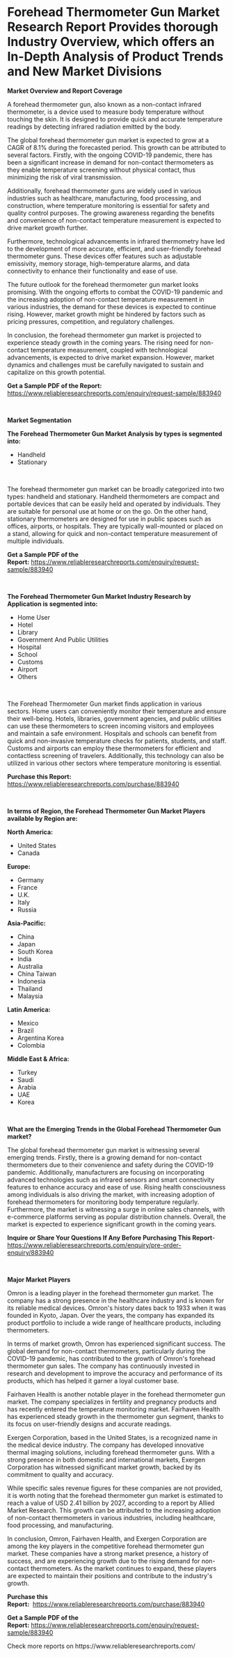 <p><h1>Forehead Thermometer Gun Market Research Report Provides thorough Industry Overview, which offers an In-Depth Analysis of Product Trends and New Market Divisions</h1></p><p><strong>Market Overview and Report Coverage</strong></p>
<p><p>A forehead thermometer gun, also known as a non-contact infrared thermometer, is a device used to measure body temperature without touching the skin. It is designed to provide quick and accurate temperature readings by detecting infrared radiation emitted by the body.</p><p>The global forehead thermometer gun market is expected to grow at a CAGR of 8.1% during the forecasted period. This growth can be attributed to several factors. Firstly, with the ongoing COVID-19 pandemic, there has been a significant increase in demand for non-contact thermometers as they enable temperature screening without physical contact, thus minimizing the risk of viral transmission.</p><p>Additionally, forehead thermometer guns are widely used in various industries such as healthcare, manufacturing, food processing, and construction, where temperature monitoring is essential for safety and quality control purposes. The growing awareness regarding the benefits and convenience of non-contact temperature measurement is expected to drive market growth further.</p><p>Furthermore, technological advancements in infrared thermometry have led to the development of more accurate, efficient, and user-friendly forehead thermometer guns. These devices offer features such as adjustable emissivity, memory storage, high-temperature alarms, and data connectivity to enhance their functionality and ease of use.</p><p>The future outlook for the forehead thermometer gun market looks promising. With the ongoing efforts to combat the COVID-19 pandemic and the increasing adoption of non-contact temperature measurement in various industries, the demand for these devices is expected to continue rising. However, market growth might be hindered by factors such as pricing pressures, competition, and regulatory challenges.</p><p>In conclusion, the forehead thermometer gun market is projected to experience steady growth in the coming years. The rising need for non-contact temperature measurement, coupled with technological advancements, is expected to drive market expansion. However, market dynamics and challenges must be carefully navigated to sustain and capitalize on this growth potential.</p></p>
<p><strong>Get a Sample PDF of the Report:</strong> <a href="https://www.reliableresearchreports.com/enquiry/request-sample/883940">https://www.reliableresearchreports.com/enquiry/request-sample/883940</a></p>
<p>&nbsp;</p>
<p><strong>Market Segmentation</strong></p>
<p><strong>The Forehead Thermometer Gun Market Analysis by types is segmented into:</strong></p>
<p><ul><li>Handheld</li><li>Stationary</li></ul></p>
<p>&nbsp;</p>
<p><p>The forehead thermometer gun market can be broadly categorized into two types: handheld and stationary. Handheld thermometers are compact and portable devices that can be easily held and operated by individuals. They are suitable for personal use at home or on the go. On the other hand, stationary thermometers are designed for use in public spaces such as offices, airports, or hospitals. They are typically wall-mounted or placed on a stand, allowing for quick and non-contact temperature measurement of multiple individuals.</p></p>
<p><strong>Get a Sample PDF of the Report:</strong>&nbsp;<a href="https://www.reliableresearchreports.com/enquiry/request-sample/883940">https://www.reliableresearchreports.com/enquiry/request-sample/883940</a></p>
<p>&nbsp;</p>
<p><strong>The Forehead Thermometer Gun Market Industry Research by Application is segmented into:</strong></p>
<p><ul><li>Home User</li><li>Hotel</li><li>Library</li><li>Government And Public Utilities</li><li>Hospital</li><li>School</li><li>Customs</li><li>Airport</li><li>Others</li></ul></p>
<p>&nbsp;</p>
<p><p>The Forehead Thermometer Gun market finds application in various sectors. Home users can conveniently monitor their temperature and ensure their well-being. Hotels, libraries, government agencies, and public utilities can use these thermometers to screen incoming visitors and employees and maintain a safe environment. Hospitals and schools can benefit from quick and non-invasive temperature checks for patients, students, and staff. Customs and airports can employ these thermometers for efficient and contactless screening of travelers. Additionally, this technology can also be utilized in various other sectors where temperature monitoring is essential.</p></p>
<p><strong>Purchase this Report:</strong>&nbsp; <a href="https://www.reliableresearchreports.com/purchase/883940">https://www.reliableresearchreports.com/purchase/883940</a></p>
<p>&nbsp;</p>
<p><strong>In terms of Region, the Forehead Thermometer Gun Market Players available by Region are:</strong></p>
<p>
    <p> <strong> North America: </strong>
        <ul>
            <li>United States</li>
            <li>Canada</li>
        </ul>
        </p> 
    <p> <strong> Europe: </strong>
        <ul>
            <li>Germany</li>
            <li>France</li>
            <li>U.K.</li>
            <li>Italy</li>
            <li>Russia</li>
        </ul>
        </p> 
    <p> <strong> Asia-Pacific: </strong>
        <ul>
            <li>China</li>
            <li>Japan</li>
            <li>South Korea</li>
            <li>India</li>
            <li>Australia</li>
            <li>China Taiwan</li>
            <li>Indonesia</li>
            <li>Thailand</li>
            <li>Malaysia</li>
        </ul>
        </p> 
    <p> <strong> Latin America: </strong>
        <ul>
            <li>Mexico</li>
            <li>Brazil</li>
            <li>Argentina Korea</li>
            <li>Colombia</li>
        </ul>
        </p> 
    <p> <strong> Middle East & Africa: </strong>
        <ul>
            <li>Turkey</li>
            <li>Saudi</li>
            <li>Arabia</li>
            <li>UAE</li>
            <li>Korea</li>
        </ul>
    </p>
    </p>
<p>&nbsp;</p>
<p><strong>What are the Emerging Trends in the Global Forehead Thermometer Gun market?</strong></p>
<p><p>The global forehead thermometer gun market is witnessing several emerging trends. Firstly, there is a growing demand for non-contact thermometers due to their convenience and safety during the COVID-19 pandemic. Additionally, manufacturers are focusing on incorporating advanced technologies such as infrared sensors and smart connectivity features to enhance accuracy and ease of use. Rising health consciousness among individuals is also driving the market, with increasing adoption of forehead thermometers for monitoring body temperature regularly. Furthermore, the market is witnessing a surge in online sales channels, with e-commerce platforms serving as popular distribution channels. Overall, the market is expected to experience significant growth in the coming years.</p></p>
<p><strong>Inquire or Share Your Questions If Any Before Purchasing This Report</strong>- <a href="https://www.reliableresearchreports.com/enquiry/pre-order-enquiry/883940">https://www.reliableresearchreports.com/enquiry/pre-order-enquiry/883940</a></p>
<p>&nbsp;</p>
<p><strong>Major Market Players</strong></p>
<p><p>Omron is a leading player in the forehead thermometer gun market. The company has a strong presence in the healthcare industry and is known for its reliable medical devices. Omron's history dates back to 1933 when it was founded in Kyoto, Japan. Over the years, the company has expanded its product portfolio to include a wide range of healthcare products, including thermometers.</p><p>In terms of market growth, Omron has experienced significant success. The global demand for non-contact thermometers, particularly during the COVID-19 pandemic, has contributed to the growth of Omron's forehead thermometer gun sales. The company has continuously invested in research and development to improve the accuracy and performance of its products, which has helped it garner a loyal customer base.</p><p>Fairhaven Health is another notable player in the forehead thermometer gun market. The company specializes in fertility and pregnancy products and has recently entered the temperature monitoring market. Fairhaven Health has experienced steady growth in the thermometer gun segment, thanks to its focus on user-friendly designs and accurate readings.</p><p>Exergen Corporation, based in the United States, is a recognized name in the medical device industry. The company has developed innovative thermal imaging solutions, including forehead thermometer guns. With a strong presence in both domestic and international markets, Exergen Corporation has witnessed significant market growth, backed by its commitment to quality and accuracy.</p><p>While specific sales revenue figures for these companies are not provided, it is worth noting that the forehead thermometer gun market is estimated to reach a value of USD 2.41 billion by 2027, according to a report by Allied Market Research. This growth can be attributed to the increasing adoption of non-contact thermometers in various industries, including healthcare, food processing, and manufacturing.</p><p>In conclusion, Omron, Fairhaven Health, and Exergen Corporation are among the key players in the competitive forehead thermometer gun market. These companies have a strong market presence, a history of success, and are experiencing growth due to the rising demand for non-contact thermometers. As the market continues to expand, these players are expected to maintain their positions and contribute to the industry's growth.</p></p>
<p><strong>Purchase this Report:</strong>&nbsp;&nbsp;<a href="https://www.reliableresearchreports.com/purchase/883940">https://www.reliableresearchreports.com/purchase/883940</a></p>
<p></p>
<p><strong>Get a Sample PDF of the Report:</strong>&nbsp;<a href="https://www.reliableresearchreports.com/enquiry/request-sample/883940">https://www.reliableresearchreports.com/enquiry/request-sample/883940</a></p>
<p>Check more reports on https://www.reliableresearchreports.com/</p>